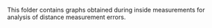 This folder contains graphs obtained during inside measurements for analysis of distance measurement errors.
